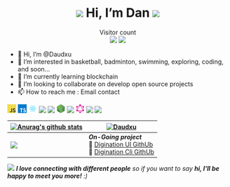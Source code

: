  <h1 align="center"> <img src="https://github.com/TheDudeThatCode/TheDudeThatCode/blob/master/Assets/Hi.gif" width="29px">  Hi, I’m  Dan <img src="https://media.giphy.com/media/mGcNjsfWAjY5AEZNw6/giphy.gif" width="50"> </h1>
 <p align="center"> 
  Visitor count<br>
 <img src="https://media.giphy.com/media/WUlplcMpOCEmTGBtBW/giphy.gif" width="30"> <img src="https://profile-counter.glitch.me/Daudxu/count.svg" /> 
</p>
 
- 👋 Hi, I’m @Daudxu
- 👀 I’m interested in basketball, badminton, swimming, exploring, coding, and soon...
- 🌱 I’m currently learning blockchain
- 💞️ I’m looking to collaborate on develop open source projects
- 📫 How to reach me : Email contact

<code><img height="20" src="https://raw.githubusercontent.com/github/explore/80688e429a7d4ef2fca1e82350fe8e3517d3494d/topics/javascript/javascript.png"></code>
<code><img height="20" src="https://raw.githubusercontent.com/github/explore/80688e429a7d4ef2fca1e82350fe8e3517d3494d/topics/typescript/typescript.png"></code>
<code><img height="20" src="https://raw.githubusercontent.com/github/explore/80688e429a7d4ef2fca1e82350fe8e3517d3494d/topics/react/react.png"></code>
<code><img height="20" src="https://cdn.svgporn.com/logos/vue.svg"></code>
<code><img height="20" src="https://upload.wikimedia.org/wikipedia/commons/thumb/4/44/Antu_php.svg/512px-Antu_php.svg.png"></code>
<code><img height="20" src="https://raw.githubusercontent.com/github/explore/80688e429a7d4ef2fca1e82350fe8e3517d3494d/topics/nodejs/nodejs.png"></code>
<code><img height="20" src="https://cdn.worldvectorlogo.com/logos/redis.svg"></code>
<code><img height="20" src="https://raw.githubusercontent.com/github/explore/5c058a388828bb5fde0bcafd4bc867b5bb3f26f3/topics/graphql/graphql.png"></code>
<code><img height="20" src="https://icons-for-free.com/iconfiles/png/512/development+logo+mysql+icon-1320184807686758112.png"></code>
<code><img height="20" src="https://upload.wikimedia.org/wikipedia/commons/thumb/f/f9/Antu_mongodb.svg/512px-Antu_mongodb.svg.png"></code>


 | <a href="https://github.com/Daudxu"><img align="center" src="https://github-readme-stats.vercel.app/api?username=Daudxu&show_icons=true&include_all_commits=true&theme=bliu&hide_border=true" alt="Anurag's github stats" /></a> |  <a href="https://github.com/Daudxu"><img align="center" src="https://github-readme-streak-stats.herokuapp.com/?user=Daudxu&" alt="Daudxu" /></a> |
 | ------------- | ------------- |
 |<a href="https://github.com/Daudxu"><img align="center" src="https://github-readme-stats.vercel.app/api/top-langs/?username=Daudxu&layout=compact&theme=blue&hide_border=true" /></a> | <em align="center"><b align="center"> On-Going project </b></em> <br/> 📖 <a href="https://digination-game.github.io/digination-ui-doc/"> Digination UI </a> <a href="https://github.com/digination-game/digination-ui"> GithUb </a><br/>📖 <a href="https://digination-game.github.io/digination-ui-doc/"> Digination Cli </a> <a href="https://github.com/digination-game/digination-cli"> GithUb </a>|

 
<img src="https://media.giphy.com/media/LnQjpWaON8nhr21vNW/giphy.gif" width="60"> <em><b>I love connecting with different people</b> so if you want to say <b>hi, I'll be happy to meet you more!</b> :)</em> 
 
